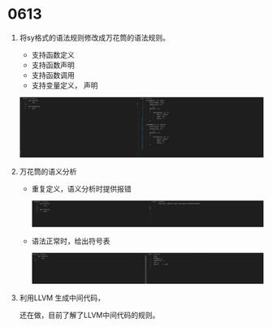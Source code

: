 # 0613

1. 将sy格式的语法规则修改成万花筒的语法规则。

   - 支持函数定义
   - 支持函数声明
   - 支持函数调用
   - 支持变量定义， 声明

   ![image-20230713093904240](images/image-20230713093904240.png)

2. 万花筒的语义分析

   - 重复定义，语义分析时提供报错

     ![image-20230713094032053](images/image-20230713094032053.png)
     
   - 语法正常时，给出符号表
   
     ![image-20230713094227686](images/image-20230713094227686.png)
   
3. 利用LLVM 生成中间代码，

   还在做，目前了解了LLVM中间代码的规则。

​     